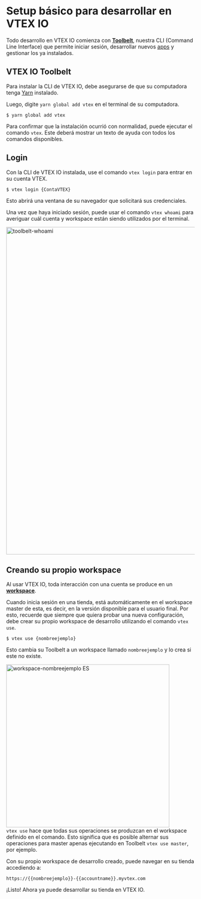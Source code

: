# Setup básico para desarrollar en VTEX IO
 
Todo desarrollo en VTEX IO comienza con [**Toolbelt**](*link*), nuestra CLI (Command Line Interface) que permite iniciar sesión, desarrollar nuevos [apps](*link*) y gestionar los ya instalados.

## VTEX IO Toolbelt

Para instalar la CLI de VTEX IO, debe asegurarse de que su computadora tenga [Yarn](https://yarnpkg.com/) instalado.

Luego, digite `yarn global add vtex` en el terminal de su computadora.

```
$ yarn global add vtex
```

Para confirmar que la instalación ocurrió con normalidad, puede ejecutar el comando `vtex`. Este deberá mostrar un texto de ayuda con todos los comandos disponibles.

## Login

Con la CLI de VTEX IO instalada, use el comando `vtex login` para entrar en su cuenta VTEX.

```
$ vtex login {ContaVTEX}
```

Esto abrirá una ventana de su navegador que solicitará sus credenciales.

Una vez que haya iniciado sesión, puede usar el comando `vtex whoami` para averiguar cuál cuenta y workspace están siendo utilizados por el terminal.

<img width="876" alt="toolbelt-whoami" src="https://user-images.githubusercontent.com/52087100/61886028-517e2780-aed5-11e9-9398-b6d2f3909a50.png">

## Creando su propio workspace

Al usar VTEX IO, toda interacción con una cuenta se produce en un [**workspace**](*link*). 

Cuando inicia sesión en una tienda, está automáticamente en el workspace master de esta, es decir, en la versión disponible para el usuario final. Por esto, recuerde  que siempre que quiera probar una nueva configuración, debe crear su propio workspace de desarrollo utilizando el comando `vtex use`.

```
$ vtex use {nombreejemplo}
```

Esto cambia su Toolbelt a un workspace llamado `nombreejemplo` y lo crea si este no existe.

<img width="436" alt="workspace-nombreejemplo ES" src="https://user-images.githubusercontent.com/52087100/63979676-d1c51900-ca8f-11e9-826b-43293439e630.png">

<div class=“alert alert-warning”>
<code>vtex use</code> hace que todas sus operaciones se produzcan en el workspace definido en el comando. Esto significa que es posible alternar sus operaciones para master apenas ejecutando en Toolbelt <code>vtex use master</code>, por ejemplo.
</div>


Con su propio workspace de desarrollo creado, puede navegar en su tienda accediendo a: 


`https://{{nombreejemplo}}-{{accountname}}.myvtex.com`

¡Listo! Ahora ya puede desarrollar su tienda en VTEX IO.
